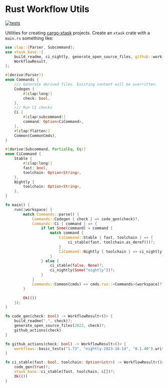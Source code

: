 # Rust Workflow Utils

[![tests](https://github.com/simon-bourne/rust-project/actions/workflows/tests.yml/badge.svg)](https://github.com/simon-bourne/rust-project/actions/workflows/tests.yml)

Utilities for creating [cargo-xtask](https://github.com/matklad/cargo-xtask) projects. Create an `xtask` crate with a `main.rs` something like:

```rust
use clap::{Parser, Subcommand};
use xtask_base::{
    build_readme, ci_nightly, generate_open_source_files, github::workflows, run, CommonCmds,
    WorkflowResult,
};

#[derive(Parser)]
enum Commands {
    /// Generate derived files. Existing content will be overritten.
    Codegen {
        #[clap(long)]
        check: bool,
    },
    /// Run CI checks
    Ci {
        #[clap(subcommand)]
        command: Option<CiCommand>,
    },
    #[clap(flatten)]
    Common(CommonCmds),
}

#[derive(Subcommand, PartialEq, Eq)]
enum CiCommand {
    Stable {
        #[clap(long)]
        fast: bool,
        toolchain: Option<String>,
    },
    Nightly {
        toolchain: Option<String>,
    },
}

fn main() {
    run(|workspace| {
        match Commands::parse() {
            Commands::Codegen { check } => code_gen(check)?,
            Commands::Ci { command } => {
                if let Some(command) = command {
                    match command {
                        CiCommand::Stable { fast, toolchain } => {
                            ci_stable(fast, toolchain.as_deref())?;
                        }
                        CiCommand::Nightly { toolchain } => ci_nightly(toolchain.as_deref())?,
                    }
                } else {
                    ci_stable(false, None)?;
                    ci_nightly(Some("nightly"))?;
                }
            }
            Commands::Common(cmds) => cmds.run::<Commands>(workspace)?,
        }

        Ok(())
    });
}

fn code_gen(check: bool) -> WorkflowResult<()> {
    build_readme(".", check)?;
    generate_open_source_files(2022, check)?;
    github_actions(check)
}

fn github_actions(check: bool) -> WorkflowResult<()> {
    workflows::basic_tests("1.73", "nightly-2023-10-14", "0.1.40").write(check)
}

fn ci_stable(fast: bool, toolchain: Option<&str>) -> WorkflowResult<()> {
    code_gen(true)?;
    xtask_base::ci_stable(fast, toolchain, &[])?;
    Ok(())
}

```
